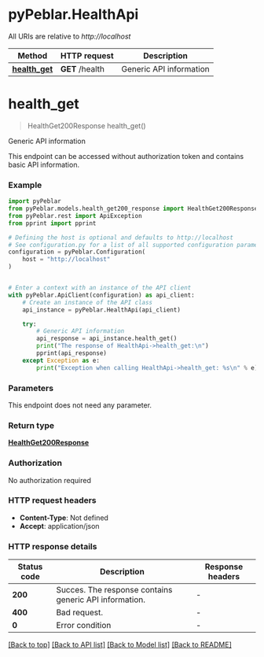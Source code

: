 # pyPeblar.HealthApi

All URIs are relative to *http://localhost*

Method | HTTP request | Description
------------- | ------------- | -------------
[**health_get**](HealthApi.md#health_get) | **GET** /health | Generic API information


# **health_get**
> HealthGet200Response health_get()

Generic API information

This endpoint can be accessed without authorization token and contains basic API information.

### Example


```python
import pyPeblar
from pyPeblar.models.health_get200_response import HealthGet200Response
from pyPeblar.rest import ApiException
from pprint import pprint

# Defining the host is optional and defaults to http://localhost
# See configuration.py for a list of all supported configuration parameters.
configuration = pyPeblar.Configuration(
    host = "http://localhost"
)


# Enter a context with an instance of the API client
with pyPeblar.ApiClient(configuration) as api_client:
    # Create an instance of the API class
    api_instance = pyPeblar.HealthApi(api_client)

    try:
        # Generic API information
        api_response = api_instance.health_get()
        print("The response of HealthApi->health_get:\n")
        pprint(api_response)
    except Exception as e:
        print("Exception when calling HealthApi->health_get: %s\n" % e)
```



### Parameters

This endpoint does not need any parameter.

### Return type

[**HealthGet200Response**](HealthGet200Response.md)

### Authorization

No authorization required

### HTTP request headers

 - **Content-Type**: Not defined
 - **Accept**: application/json

### HTTP response details

| Status code | Description | Response headers |
|-------------|-------------|------------------|
**200** | Succes. The response contains generic API information. |  -  |
**400** | Bad request. |  -  |
**0** | Error condition |  -  |

[[Back to top]](#) [[Back to API list]](../README.md#documentation-for-api-endpoints) [[Back to Model list]](../README.md#documentation-for-models) [[Back to README]](../README.md)

